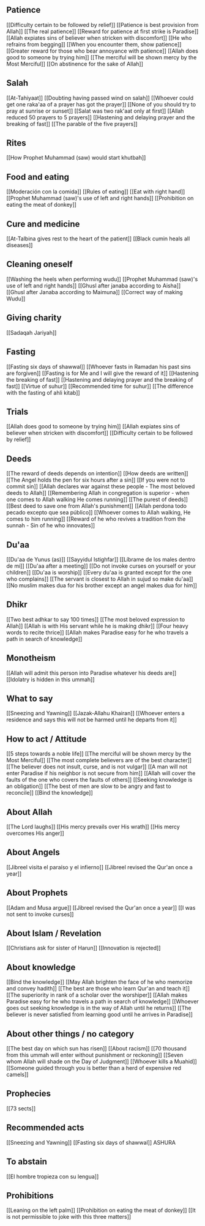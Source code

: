 ## Patience
[[Difficulty certain to be followed by relief]]
[[Patience is best provision from Allah]]
[[The real patience]]
[[Reward for patience at first strike is Paradise]]
[[Allah expiates sins of believer when stricken with discomfort]]
[[He who refrains from begging]]
[[When you encounter them, show patience]]
[[Greater reward for those who bear annoyance with patience]]
[[Allah does good to someone by trying him]]
[[The merciful will be shown mercy by the Most Merciful]]
[[On abstinence for the sake of Allah]]
## Salah
[[At-Tahiyaat]]
[[Doubting having passed wind on salah]]
[[Whoever could get one raka'aa of a prayer has got the prayer]]
[[None of you should try to pray at sunrise or sunset]]
[[Salat was two rak'aat only at first]]
[[Allah reduced 50 prayers to 5 prayers]]
[[Hastening and delaying prayer and the breaking of fast]]
[[The parable of the five prayers]]
## Rites
[[How Prophet Muhammad (saw) would start khutbah]]
## Food and eating
[[Moderación con la comida]]
[[Rules of eating]]
[[Eat with right hand]]
[[Prophet Muhammad (saw)'s use of left and right hands]]
[[Prohibition on eating the meat of donkey]]
## Cure and medicine
[[At-Talbina gives rest to the heart of the patient]]
[[Black cumin heals all diseases]]
## Cleaning oneself
[[Washing the heels when performing wudu]]
[[Prophet Muhammad (saw)'s use of left and right hands]]
[[Ghusl after janaba according to Aisha]]
[[Ghusl after Janaba according to Maimuna]]
[[Correct way of making Wudu]]
## Giving charity
[[Sadaqah Jariyah]]
## Fasting
[[Fasting six days of shawwal]]
[[Whoever fasts in Ramadan his past sins are forgiven]]
[[Fasting is for Me and I will give the reward of it]]
[[Hastening the breaking of fast]]
[[Hastening and delaying prayer and the breaking of fast]]
[[Virtue of suhur]]
[[Recommended time for suhur]]
[[The difference with the fasting of ahli kitab]]
## Trials
[[Allah does good to someone by trying him]]
[[Allah expiates sins of believer when stricken with discomfort]]
[[Difficulty certain to be followed by relief]]
## Deeds
[[The reward of deeds depends on intention]]
[[How deeds are written]]
[[The Angel holds the pen for six hours after a sin]]
[[If you were not to commit sin]]
[[Allah declares war against these people - The most beloved deeds to Allah]]
[[Remembering Allah in congregation is superior - when one comes to Allah walking He comes running]]
[[The purest of deeds]]
[[Best deed to save one from Allah's punishment]]
[[Allah perdona todo pecado excepto que sea público]]
[[Whoever comes to Allah walking, He comes to him running]]
[[Reward of he who revives a tradition from the sunnah - Sin of he who innovates]]
## Du'aa
[[Du'aa de Yunus (as)]]
[[Sayyidul Istighfar]]
[[Líbrame de los males dentro de mi]]
[[Du'aa after a meeting]]
[[Do not invoke curses on yourself or your children]]
[[Du'aa is worship]]
[[Every du'aa is granted except for the one who complains]]
[[The servant is closest to Allah in sujud so make du'aa]]
[[No muslim makes dua for his brother except an angel makes dua for him]]
## Dhikr
[[Two best adhkar to say 100 times]]
[[The most beloved expression to Allah]]
[[Allah is with His servant while he is making dhikr]]
[[Four heavy words to recite thrice]]
[[Allah makes Paradise easy for he who travels a path in search of knowledge]]
## Monotheism
[[Allah will admit this person into Paradise whatever his deeds are]]
[[Idolatry is hidden in this ummah]]
## What to say
[[Sneezing and Yawning]]
[[Jazak-Allahu Khairan]]
[[Whoever enters a residence and says this will not be harmed until he departs from it]]
## How to act / Attitude
[[5 steps towards a noble life]]
[[The merciful will be shown mercy by the Most Merciful]]
[[The most complete believers are of the best character]]
[[The believer does not insult, curse, and is not vulgar]]
[[A man will not enter Paradise if his neighbor is not secure from him]]
[[Allah will cover the faults of the one who covers the faults of others]]
[[Seeking knowledge is an obligation]]
[[The best of men are slow to be angry and fast to reconcile]]
[[Bind the knowledge]]
## About Allah
[[The Lord laughs]]
[[His mercy prevails over His wrath]]
[[His mercy overcomes His anger]]
## About Angels
[[Jibreel visita el paraíso y el infierno]]
[[Jibreel revised the Qur'an once a year]]
## About Prophets
[[Adam and Musa argue]]
[[Jibreel revised the Qur'an once a year]]
[[I was not sent to invoke curses]]
## About Islam / Revelation
[[Christians ask for sister of Harun]]
[[Innovation is rejected]]
## About knowledge
[[Bind the knowledge]]
[[May Allah brighten the face of he who memorize and convey hadith]]
[[The best are those who learn Qur'an and teach it]]
[[The superiority in rank of a scholar over the worshiper]]
[[Allah makes Paradise easy for he who travels a path in search of knowledge]]
[[Whoever goes out seeking knowledge is in the way of Allah until he returns]]
[[The believer is never satisfied from learning good until he arrives in Paradise]]
## About other things / no category
[[The best day on which sun has risen]]
[[About racism]]
[[70 thousand from this ummah will enter without punishment or reckoning]]
[[Seven whom Allah will shade on the Day of Judgment]]
[[Whoever kills a Muahid]]
[[Someone guided through you is better than a herd of expensive red camels]]
## Prophecies
[[73 sects]]



## Recommended acts
[[Sneezing and Yawning]]
[[Fasting six days of shawwal]]
ASHURA
## To abstain
[[El hombre tropieza con su lengua]]
## Prohibitions
[[Leaning on the left palm]]
[[Prohibition on eating the meat of donkey]]
[[It is not permissible to joke with this three matters]]